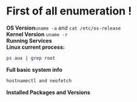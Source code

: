# First of all enumeration !

**OS Version**`uname -a` and `cat /etc/os-release`<br>
**Kernel Version** `uname -r`<br>
**Running Services**<br>
**Linux current process:**
```bash
ps aux | grep root
```
**Full basic system info**
```bash
hostnamectl and neofetch
```
**Installed Packages and Versions**
